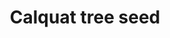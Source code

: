 ---
layout: item
title: Calquat tree seed
item-id: 5290
datatable: true
id: 5290
name: "Calquat tree seed"
members: true
lowalch: 136
highalch: 204
examine: "Plant in a plantpot of soil to grow a sapling."
monsters:
  - id: 2042
    name: "Zulrah"
    members: true
    combat_level: 725
    wiki_url: "https://oldschool.runescape.wiki/w/Zulrah#Serpentine"
    drops:
      - quantity: "2"
        rarity: 0.024193548387096774
        drop_requirements: null
---